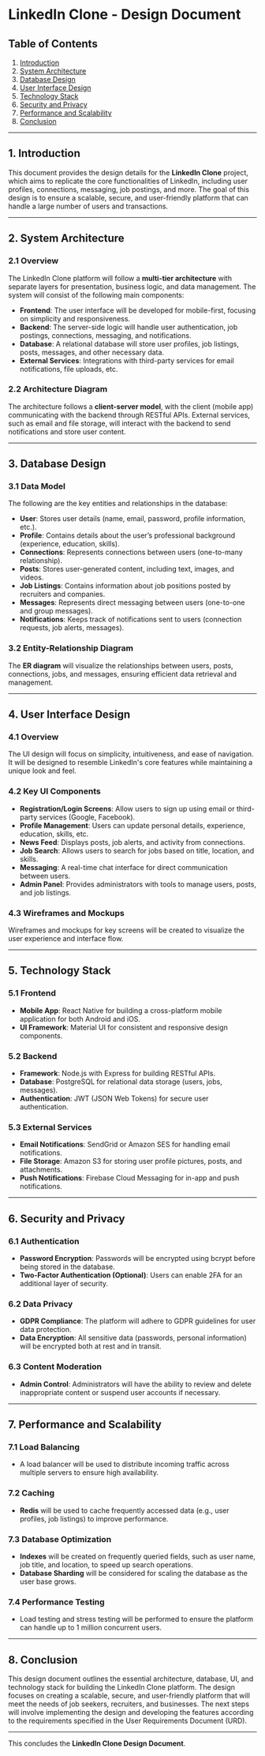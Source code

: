 # LinkedIn Clone - Design Document

## Table of Contents
1. [Introduction](#1-introduction)
2. [System Architecture](#2-system-architecture)
3. [Database Design](#3-database-design)
4. [User Interface Design](#4-user-interface-design)
5. [Technology Stack](#5-technology-stack)
6. [Security and Privacy](#6-security-and-privacy)
7. [Performance and Scalability](#7-performance-and-scalability)
8. [Conclusion](#8-conclusion)

---

## 1. Introduction

This document provides the design details for the **LinkedIn Clone** project, which aims to replicate the core functionalities of LinkedIn, including user profiles, connections, messaging, job postings, and more. The goal of this design is to ensure a scalable, secure, and user-friendly platform that can handle a large number of users and transactions.

---

## 2. System Architecture

### 2.1 Overview
The LinkedIn Clone platform will follow a **multi-tier architecture** with separate layers for presentation, business logic, and data management. The system will consist of the following main components:

- **Frontend**: The user interface will be developed for mobile-first, focusing on simplicity and responsiveness.
- **Backend**: The server-side logic will handle user authentication, job postings, connections, messaging, and notifications.
- **Database**: A relational database will store user profiles, job listings, posts, messages, and other necessary data.
- **External Services**: Integrations with third-party services for email notifications, file uploads, etc.

### 2.2 Architecture Diagram
The architecture follows a **client-server model**, with the client (mobile app) communicating with the backend through RESTful APIs. External services, such as email and file storage, will interact with the backend to send notifications and store user content.

---

## 3. Database Design

### 3.1 Data Model
The following are the key entities and relationships in the database:

- **User**: Stores user details (name, email, password, profile information, etc.).
- **Profile**: Contains details about the user’s professional background (experience, education, skills).
- **Connections**: Represents connections between users (one-to-many relationship).
- **Posts**: Stores user-generated content, including text, images, and videos.
- **Job Listings**: Contains information about job positions posted by recruiters and companies.
- **Messages**: Represents direct messaging between users (one-to-one and group messages).
- **Notifications**: Keeps track of notifications sent to users (connection requests, job alerts, messages).

### 3.2 Entity-Relationship Diagram
The **ER diagram** will visualize the relationships between users, posts, connections, jobs, and messages, ensuring efficient data retrieval and management.

---

## 4. User Interface Design

### 4.1 Overview
The UI design will focus on simplicity, intuitiveness, and ease of navigation. It will be designed to resemble LinkedIn's core features while maintaining a unique look and feel.

### 4.2 Key UI Components
- **Registration/Login Screens**: Allow users to sign up using email or third-party services (Google, Facebook).
- **Profile Management**: Users can update personal details, experience, education, skills, etc.
- **News Feed**: Displays posts, job alerts, and activity from connections.
- **Job Search**: Allows users to search for jobs based on title, location, and skills.
- **Messaging**: A real-time chat interface for direct communication between users.
- **Admin Panel**: Provides administrators with tools to manage users, posts, and job listings.

### 4.3 Wireframes and Mockups
Wireframes and mockups for key screens will be created to visualize the user experience and interface flow.

---

## 5. Technology Stack

### 5.1 Frontend
- **Mobile App**: React Native for building a cross-platform mobile application for both Android and iOS.
- **UI Framework**: Material UI for consistent and responsive design components.

### 5.2 Backend
- **Framework**: Node.js with Express for building RESTful APIs.
- **Database**: PostgreSQL for relational data storage (users, jobs, messages).
- **Authentication**: JWT (JSON Web Tokens) for secure user authentication.

### 5.3 External Services
- **Email Notifications**: SendGrid or Amazon SES for handling email notifications.
- **File Storage**: Amazon S3 for storing user profile pictures, posts, and attachments.
- **Push Notifications**: Firebase Cloud Messaging for in-app and push notifications.

---

## 6. Security and Privacy

### 6.1 Authentication
- **Password Encryption**: Passwords will be encrypted using bcrypt before being stored in the database.
- **Two-Factor Authentication (Optional)**: Users can enable 2FA for an additional layer of security.

### 6.2 Data Privacy
- **GDPR Compliance**: The platform will adhere to GDPR guidelines for user data protection.
- **Data Encryption**: All sensitive data (passwords, personal information) will be encrypted both at rest and in transit.

### 6.3 Content Moderation
- **Admin Control**: Administrators will have the ability to review and delete inappropriate content or suspend user accounts if necessary.

---

## 7. Performance and Scalability

### 7.1 Load Balancing
- A load balancer will be used to distribute incoming traffic across multiple servers to ensure high availability.

### 7.2 Caching
- **Redis** will be used to cache frequently accessed data (e.g., user profiles, job listings) to improve performance.

### 7.3 Database Optimization
- **Indexes** will be created on frequently queried fields, such as user name, job title, and location, to speed up search operations.
- **Database Sharding** will be considered for scaling the database as the user base grows.

### 7.4 Performance Testing
- Load testing and stress testing will be performed to ensure the platform can handle up to 1 million concurrent users.

---

## 8. Conclusion

This design document outlines the essential architecture, database, UI, and technology stack for building the LinkedIn Clone platform. The design focuses on creating a scalable, secure, and user-friendly platform that will meet the needs of job seekers, recruiters, and businesses. The next steps will involve implementing the design and developing the features according to the requirements specified in the User Requirements Document (URD).

---

This concludes the **LinkedIn Clone Design Document**.

